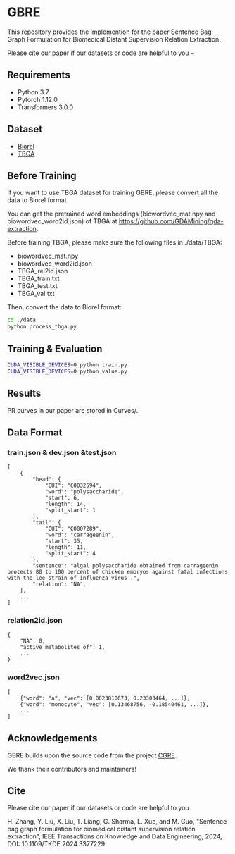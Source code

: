 # GBRE
This repository provides the implemention for the paper Sentence Bag Graph Formulation for Biomedical Distant Supervision Relation Extraction.

Please cite our paper if our datasets or code are helpful to you ~

## Requirements
* Python 3.7
* Pytorch 1.12.0
* Transformers 3.0.0

## Dataset
* [Biorel](https://bit.ly/biorel_dataset)
* [TBGA](https://zenodo.org/record/5911097)

## Before Training
If you want to use TBGA dataset for training GBRE, please convert all the data to Biorel format.

You can get the pretrained word embeddings (biowordvec_mat.npy and biowordvec_word2id.json) of TBGA at https://github.com/GDAMining/gda-extraction.

Before training TBGA, please make sure the following files in ./data/TBGA:

* biowordvec_mat.npy
* biowordvec_word2id.json
* TBGA_rel2id.json
* TBGA_train.txt
* TBGA_test.txt
* TBGA_val.txt

Then, convert the data to Biorel format:

```bash
cd ./data
python process_tbga.py
```


## Training & Evaluation
```bash
CUDA_VISIBLE_DEVICES=0 python train.py
CUDA_VISIBLE_DEVICES=0 python value.py
```

## Results
PR curves in our paper are stored in Curves/.

## Data Format
### train.json & dev.json &test.json
```
[
    {
        "head": {
            "CUI": "C0032594",
            "word": "polysaccharide",
            "start": 6,
            "length": 14,
            "split_start": 1
        },
        "tail": {
            "CUI": "C0007289",
            "word": "carrageenin",
            "start": 35,
            "length": 11,
            "split_start": 4
        },
        "sentence": "algal polysaccharide obtained from carrageenin protects 80 to 100 percent of chicken embryos against fatal infections with the lee strain of influenza virus .",
        "relation": "NA",
    },
    ...
]
```


### relation2id.json
```
{
    "NA": 0,
    "active_metabolites_of": 1,
    ...
}
```


### word2vec.json
```
[
    {"word": "a", "vec": [0.0023810673, 0.23303464, ...]},
    {"word": "monocyte", "vec": [0.13468756, -0.18540461, ...]},
    ...
]
```

## Acknowledgements
GBRE builds upon the source code from the project [CGRE](https://github.com/tmliang/CGRE).

We thank their contributors and maintainers!



## Cite

Please cite our paper if our datasets or code are helpful to you

H. Zhang, Y. Liu, X. Liu, T. Liang, G. Sharma, L. Xue, and M. Guo, "Sentence bag graph formulation for biomedical distant supervision relation  extraction", IEEE Transactions on Knowledge and Data Engineering, 2024, DOI: 10.1109/TKDE.2024.3377229
